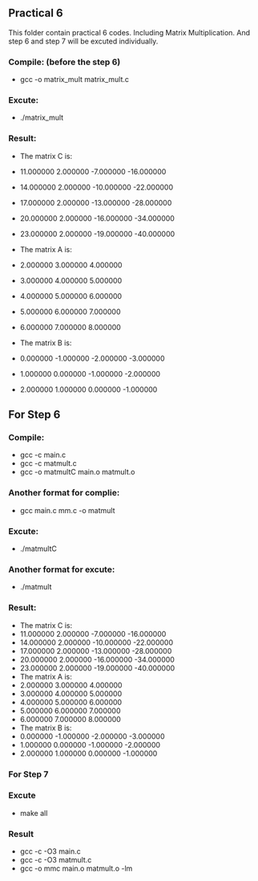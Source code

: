 ## Practical 6

This folder contain practical 6 codes. Including Matrix Multiplication. And step 6 and step 7 will be excuted individually.

### Compile: (before the step 6)

* gcc -o matrix_mult matrix_mult.c

### Excute:

* ./matrix_mult

### Result:

* The matrix C is:
* 11.000000 2.000000 -7.000000 -16.000000
* 14.000000 2.000000 -10.000000 -22.000000
* 17.000000 2.000000 -13.000000 -28.000000
* 20.000000 2.000000 -16.000000 -34.000000
* 23.000000 2.000000 -19.000000 -40.000000

* The matrix A is:
* 2.000000 3.000000 4.000000
* 3.000000 4.000000 5.000000
* 4.000000 5.000000 6.000000
* 5.000000 6.000000 7.000000
* 6.000000 7.000000 8.000000

* The matrix B is:
* 0.000000 -1.000000 -2.000000 -3.000000
* 1.000000 0.000000 -1.000000 -2.000000
* 2.000000 1.000000 0.000000 -1.000000

## For Step 6

### Compile:

* gcc -c main.c
* gcc -c matmult.c
* gcc -o matmultC main.o matmult.o

### Another format for complie:

* gcc main.c mm.c -o matmult

### Excute:

* ./matmultC

### Another format for excute:

* ./matmult

### Result:

* The matrix C is:
* 11.000000 2.000000 -7.000000 -16.000000
* 14.000000 2.000000 -10.000000 -22.000000
* 17.000000 2.000000 -13.000000 -28.000000
* 20.000000 2.000000 -16.000000 -34.000000
* 23.000000 2.000000 -19.000000 -40.000000
* The matrix A is:
* 2.000000 3.000000 4.000000
* 3.000000 4.000000 5.000000
* 4.000000 5.000000 6.000000
* 5.000000 6.000000 7.000000
* 6.000000 7.000000 8.000000
* The matrix B is:
* 0.000000 -1.000000 -2.000000 -3.000000
* 1.000000 0.000000 -1.000000 -2.000000
* 2.000000 1.000000 0.000000 -1.000000

### For Step 7

### Excute

* make all

### Result

* gcc  -c -O3 main.c
* gcc  -c -O3 matmult.c
* gcc  -o mmc main.o matmult.o -lm

